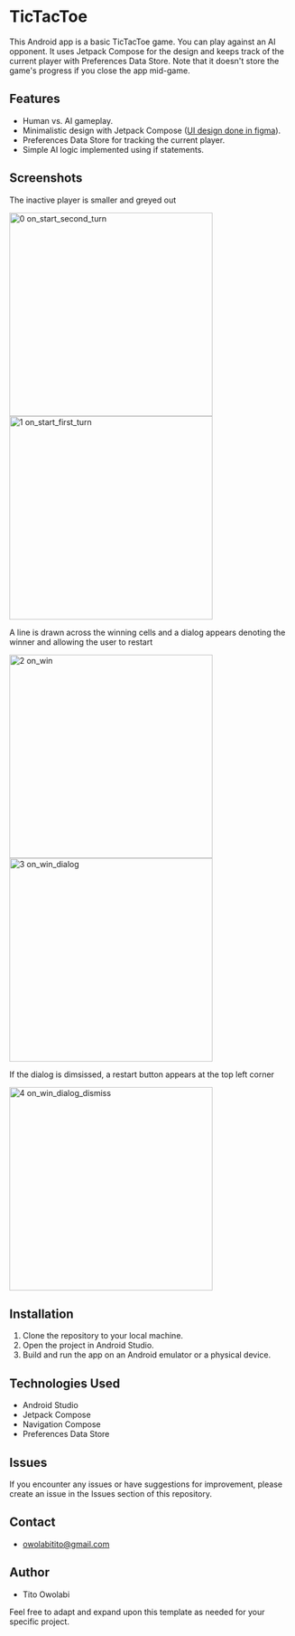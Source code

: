 # TicTacToe
This Android app is a basic TicTacToe game. You can play against an AI opponent. It uses Jetpack Compose for the design and keeps track of the current player with Preferences Data Store. Note that it doesn't store the game's progress if you close the app mid-game.

## Features
- Human vs. AI gameplay.
- Minimalistic design with Jetpack Compose ([UI design done in figma](https://www.figma.com/design/TiLK7Qm0pjFbTyRIaZD75K/_tictactoe?node-id=0-1&node-type=canvas&t=qbzzQk96QoFGQcir-0)).
- Preferences Data Store for tracking the current player.
- Simple AI logic implemented using if statements.

## Screenshots
The inactive player is smaller and greyed out

<img width="360" alt="0  on_start_second_turn" src="https://github.com/kuntito/TicTacToe/assets/106985013/7c065aa7-5568-46ae-9aa9-7e91185c719d"> <img width="360" alt="1  on_start_first_turn" src="https://github.com/kuntito/TicTacToe/assets/106985013/a5b81f09-3788-45ad-aac4-903bc7f42310">

A line is drawn across the winning cells and a dialog appears denoting the winner and allowing the user to restart

<img width="360" alt="2  on_win" src="https://github.com/kuntito/TicTacToe/assets/106985013/abc2dbbd-9ddd-4d52-8df7-cf5e232ac82b"> <img width="360" alt="3  on_win_dialog" src="https://github.com/kuntito/TicTacToe/assets/106985013/f5da5192-3056-4bce-9f31-5854be7f8df7">

If the dialog is dimsissed, a restart button appears at the top left corner

<img width="360" alt="4  on_win_dialog_dismiss" src="https://github.com/kuntito/TicTacToe/assets/106985013/ad5a4f19-af72-41eb-9599-92ef1fdf17cf">


## Installation
1. Clone the repository to your local machine.
2. Open the project in Android Studio.
3. Build and run the app on an Android emulator or a physical device.

## Technologies Used
- Android Studio
- Jetpack Compose
- Navigation Compose
- Preferences Data Store

## Issues
If you encounter any issues or have suggestions for improvement, please create an issue in the Issues section of this repository.

## Contact
- owolabitito@gmail.com

## Author
- Tito Owolabi

Feel free to adapt and expand upon this template as needed for your specific project.
